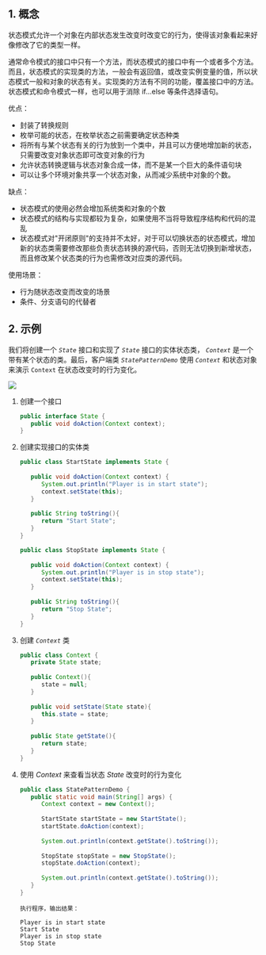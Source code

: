 ## 1. 概念

状态模式允许一个对象在内部状态发生改变时改变它的行为，使得该对象看起来好像修改了它的类型一样。

通常命令模式的接口中只有一个方法，而状态模式的接口中有一个或者多个方法。而且，状态模式的实现类的方法，一般会有返回值，或改变实例变量的值，所以状态模式一般和对象的状态有关。实现类的方法有不同的功能，覆盖接口中的方法。状态模式和命令模式一样，也可以用于消除 if...else 等条件选择语句。

优点：

- 封装了转换规则
- 枚举可能的状态，在枚举状态之前需要确定状态种类
- 将所有与某个状态有关的行为放到一个类中，并且可以方便地增加新的状态，只需要改变对象状态即可改变对象的行为
- 允许状态转换逻辑与状态对象合成一体，而不是某一个巨大的条件语句块
- 可以让多个环境对象共享一个状态对象，从而减少系统中对象的个数。

缺点：

- 状态模式的使用必然会增加系统类和对象的个数
- 状态模式的结构与实现都较为复杂，如果使用不当将导致程序结构和代码的混乱
- 状态模式对"开闭原则"的支持并不太好，对于可以切换状态的状态模式，增加新的状态类需要修改那些负责状态转换的源代码，否则无法切换到新增状态，而且修改某个状态类的行为也需修改对应类的源代码。

使用场景：

- 行为随状态改变而改变的场景
- 条件、分支语句的代替者

## 2. 示例

我们将创建一个 *`State`* 接口和实现了 *`State`* 接口的实体状态类， *`Context`* 是一个带有某个状态的类。最后，客户端类 *`StatePatternDemo`* 使用 *`Context`* 和状态对象来演示 `Context` 在状态改变时的行为变化。

![](https://chua-n.gitee.io/figure-bed/notebook/Java/85.png)

1. 创建一个接口

    ```java
    public interface State {
       public void doAction(Context context);
    }
    ```

2. 创建实现接口的实体类

    ```java
    public class StartState implements State {
     
       public void doAction(Context context) {
          System.out.println("Player is in start state");
          context.setState(this); 
       }
     
       public String toString(){
          return "Start State";
       }
    }
    ```

    ```java
    public class StopState implements State {
     
       public void doAction(Context context) {
          System.out.println("Player is in stop state");
          context.setState(this); 
       }
     
       public String toString(){
          return "Stop State";
       }
    }
    ```

3. 创建 *`Context`* 类

    ```java
    public class Context {
       private State state;
     
       public Context(){
          state = null;
       }
     
       public void setState(State state){
          this.state = state;     
       }
     
       public State getState(){
          return state;
       }
    }
    ```

4. 使用 *Context* 来查看当状态 *State* 改变时的行为变化

    ```java
    public class StatePatternDemo {
       public static void main(String[] args) {
          Context context = new Context();
     
          StartState startState = new StartState();
          startState.doAction(context);
     
          System.out.println(context.getState().toString());
     
          StopState stopState = new StopState();
          stopState.doAction(context);
     
          System.out.println(context.getState().toString());
       }
    }
    ```

    ```text
    执行程序，输出结果：
    
    Player is in start state
    Start State
    Player is in stop state
    Stop State
    ```

